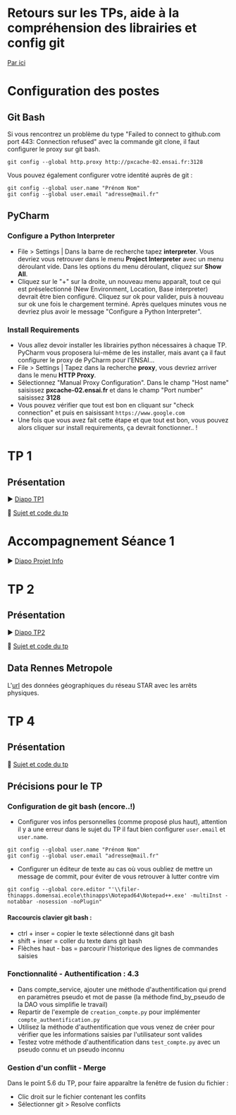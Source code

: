 # Retours sur les TPs, aide à la compréhension des librairies et config git

[Par ici](https://github.com/antoinelecacheur/ENSAI-2A/tree/master/retourtp)

# Configuration des postes

## Git Bash

Si vous rencontrez un problème du type "Failed to connect to github.com port 443: Connection refused" avec la commande git clone, il faut configurer le proxy sur git bash.
```
git config --global http.proxy http://pxcache-02.ensai.fr:3128
```

Vous pouvez également configurer votre identité auprès de git :
```
git config --global user.name "Prénom Nom"
git config --global user.email "adresse@mail.fr"
```

## PyCharm
### Configure a Python Interpreter
- File > Settings | Dans la barre de recherche tapez <b>interpreter</b>. Vous devriez vous retrouver dans le menu <b>Project Interpreter</b> avec un menu déroulant vide. Dans les options du menu déroulant, cliquez sur <b>Show All</b>.
- Cliquez sur le "+" sur la droite, un nouveau menu apparaît, tout ce qui est préselectionné (New Environment, Location, Base interpreter) devrait être bien configuré. Cliquez sur ok pour valider, puis à nouveau sur ok une fois le chargement terminé. Après quelques minutes vous ne devriez plus avoir le message "Configure a Python Interpreter".

### Install Requirements
- Vous allez devoir installer les librairies python nécessaires à chaque TP. PyCharm vous proposera lui-même de les installer, mais avant ça il faut configurer le proxy de PyCharm pour l'ENSAI...
- File > Settings | Tapez dans la recherche <b>proxy</b>, vous devriez arriver dans le menu <b>HTTP Proxy</b>.
- Sélectionnez "Manual Proxy Configuration". Dans le champ "Host name" saisissez <b>pxcache-02.ensai.fr</b> et dans le champ "Port number" saisissez <b>3128</b>
- Vous pouvez vérifier que tout est bon en cliquant sur "check connection" et puis en saisissant ```https://www.google.com ```
- Une fois que vous avez fait cette étape et que tout est bon, vous pouvez alors cliquer sur install requirements, ça devrait fonctionner.. !

# TP 1

## Présentation

:arrow_forward: <a href="https://antoinelecacheur.github.io/ENSAI-2A/index.html" target="_blank">Diapo TP1</a>

:open_file_folder: <a href="https://github.com/HealerMikado/2019Ensai_complement-info_TP1" target="_blank">Sujet et code du tp</a>

# Accompagnement Séance 1
:arrow_forward: <a href="https://antoinelecacheur.github.io/ENSAI-2A/brewerydb.html" target="_blank">Diapo Projet Info</a>

# TP 2

## Présentation
:arrow_forward: <a href="https://antoinelecacheur.github.io/ENSAI-2A/tp2.html" target="_blank">Diapo TP2</a>

:open_file_folder: <a href="https://github.com/HealerMikado/2019Ensai_complement_info_TP2" target="_blank">Sujet et code du tp</a>
## Data Rennes Metropole

L'<a href="https://data.rennesmetropole.fr/explore/dataset/equipement-accessibilite-arrets-bus/api/" target="_blank">url</a> des données géographiques du réseau STAR avec les arrêts physiques.


# TP 4

## Présentation

:open_file_folder: <a href="https://foad-moodle.ensai.fr/course/view.php?id=11#section-5" target="_blank">Sujet et code du tp</a>

## Précisions pour le TP

### Configuration de git bash (encore..!)
- Configurer vos infos personnelles (comme proposé plus haut), attention il y a une erreur dans le sujet du TP il faut bien configurer `user.email` et `user.name`.

```
git config --global user.name "Prénom Nom"
git config --global user.email "adresse@mail.fr"
```

- Configurer un éditeur de texte au cas où vous oubliez de mettre un message de commit, pour éviter de vous retrouver à lutter contre vim

```
git config --global core.editor "'\\filer-thinapps.domensai.ecole\thinapps\Notepad64\Notepad++.exe' -multiInst -notabbar -nosession -noPlugin"
```

#### Raccourcis clavier git bash :

- ctrl + inser = copier le texte sélectionné dans git bash
- shift + inser = coller du texte dans git bash
- Flèches haut - bas = parcourir l'historique des lignes de commandes saisies

### Fonctionnalité - Authentification : 4.3
- Dans compte_service, ajouter une méthode d'authentification qui prend en paramètres pseudo et mot de passe (la méthode find_by_pseudo de la DAO vous simplifie le travail)
- Repartir de l'exemple de `creation_compte.py` pour implémenter `compte_authentification.py`
- Utilisez la méthode d'authentification que vous venez de créer pour vérifier que les informations saisies par l'utilisateur sont valides
- Testez votre méthode d'authentification dans `test_compte.py` avec un pseudo connu et un pseudo inconnu

### Gestion d'un conflit - Merge

Dans le point 5.6 du TP, pour faire apparaître la fenêtre de fusion du fichier :
- Clic droit sur le fichier contenant les conflits
- Sélectionner git > Resolve conflicts

